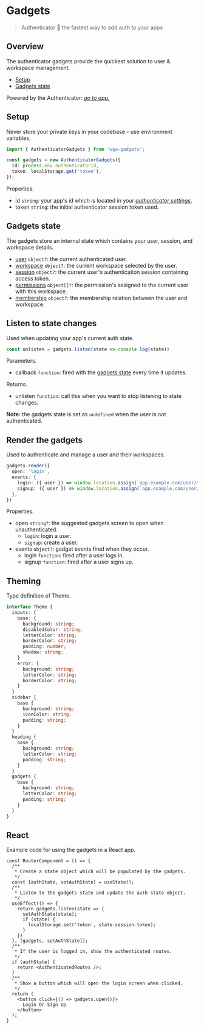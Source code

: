 # Gadgets

> Authenticator 🏇 the fastest way to add auth to your apps

## Overview

The authenticator gadgets provide the quickest solution to user & workspace management.

- [Setup](#Setup)
- [Gadgets state](#Gadgets-state)

Powered by the Authenticator: *[go to app.](https://wga.windowgadgets.io)*

## Setup

Never store your private keys in your codebase - use environment variables.

```ts
import { AuthenticatorGadgets } from 'wga-gadgets';

const gadgets = new AuthenticatorGadgets({
  id: process.env.authenticatorId,
  token: localStorage.get('token'),
});
```

Properties.

- id `string`: your app's id which is located in your *[authenticator settings.](https://wga.windowgadgets.io)*
- token `string`: the initial authenticator session token used.

## Gadgets state

The gadgets store an internal state which contains your user, session, and workspace details.

- [user]() `object?`: the current authenticated user.
- [workspace]() `object?`: the current workspace selected by the user.
- [session]() `object?`: the current user's authentication session containing access token.
- [permissions]() `object[]?`: the permission's assigned to the current user with this workspace.
- [membership]() `object?`: the membership relation between the user and workspace.

## Listen to state changes

Used when updating your app's current auth state.

```ts
const unlisten = gadgets.listen(state => console.log(state))
```

Parameters.

- callback `function`: fired with the [gadgets state](#Gadgets-state) every time it updates.

Returns.

- unlisten `function`: call this when you want to stop listening to state changes.

**Note:** the gadgets state is set as `undefined` when the user is not authenticated.

## Render the gadgets

Used to authenticate and manage a user and their workspaces.

```ts
gadgets.render({
  open: 'login',
  events: {
    login: ({ user }) => window.location.assign(`app.example.com/user/${user.id}`),
    signup: ({ user }) => window.location.assign(`app.example.com/user/${user.id}?introduction=true`),
  },
})
```

Properties.

- open `string?`: the suggested gadgets screen to open when unauthenticated.
  - `login`: login a user.
  - `signup`: create a user.
- events `object?`: gadget events fired when they occur.
  - login `function`: fired after a user logs in.
  - signup `function`: fired after a user signs up.

## Theming

Type definition of Theme.

```ts
interface Theme {
  inputs: {
    base: {
      background: string;
      disabledColor: string;
      letterColor: string;
      borderColor: string;
      padding: number;
      shadow: string;
    }
    error: {
      background: string;
      letterColor: string;
      borderColor: string;
    }
  }
  sidebar {
    base {
      background: string;
      iconColor: string;
      padding: string;
    }
  }
  heading {
    base {
      background: string;
      letterColor: string;
      padding: string;
    }
  }
  gadgets {
    base {
      background: string;
      letterColor: string;
      padding: string;
    }
  }
}
```

## React

Example code for using the gadgets in a React app.

```tsx
const RouterComponent = () => {
  /**
   * Create a state object which will be populated by the gadgets.  
   */
  const [authState, setAuthState] = useState();
  /**
   * Listen to the gadgets state and update the auth state object.
   */
  useEffect(() => {
    return gadgets.listen(state => {
      setAuthState(state);
      if (state) {
        localStorage.set('token', state.session.token);
      }
    })
  }, [gadgets, setAuthState]);
  /**
   * If the user is logged in, show the authenticated routes.
   */
  if (authState) {
    return <AuthenticatedRoutes />;
  }
  /**
   * Show a button which will open the login screen when clicked.
   */
  return (
    <button click={() => gadgets.open()}>
      Login Or Sign Up
    </button>
  );
}
```
